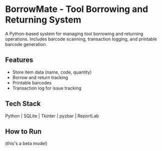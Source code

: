 # BorrowMate - Tool Borrowing and Returning System

A Python-based system for managing tool borrowing and returning operations.
Includes barcode scanning, transaction logging, and printable barcode generation.

## Features
- Store item data (name, code, quantity)
- Borrow and return tracking
- Printable barcodes
- Transaction log for issue tracking

## Tech Stack
Python | SQLite | Tkinter | pyzbar | ReportLab

## How to Run
(this's a beta model)

